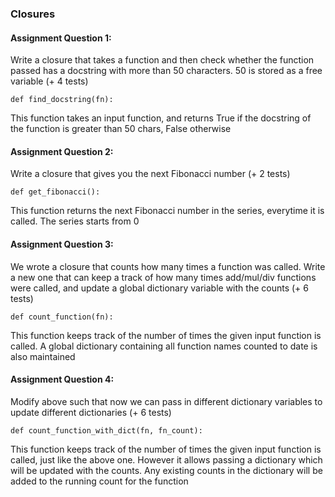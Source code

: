 ### **Closures**


#### Assignment Question 1:
Write a closure that takes a function and then check whether the function passed has a docstring with more than 50 characters. 50 is stored as a free variable (+ 4 tests)

```
def find_docstring(fn):
```
This function takes an input function, and returns True if the docstring of the function is greater than 50 chars, False otherwise

#### Assignment Question 2:
Write a closure that gives you the next Fibonacci number (+ 2 tests)

```
def get_fibonacci():
```
This function returns the next Fibonacci number in the series, everytime it is called. The series starts from 0


#### Assignment Question 3:
We wrote a closure that counts how many times a function was called. Write a new one that can keep a track of how many times add/mul/div functions were called, and update a global dictionary variable with the counts (+ 6 tests) 
```
def count_function(fn):
```
This function keeps track of the number of times the given input function is called.
A global dictionary containing all function names counted to date is also maintained


#### Assignment Question 4:
Modify above such that now we can pass in different dictionary variables to update different dictionaries (+ 6 tests)

```
def count_function_with_dict(fn, fn_count):
```
This function keeps track of the number of times the given input function is called, just like the above one.
However it allows passing a dictionary which will be updated with the counts. Any existing counts in the dictionary will be added to the running count for the function

